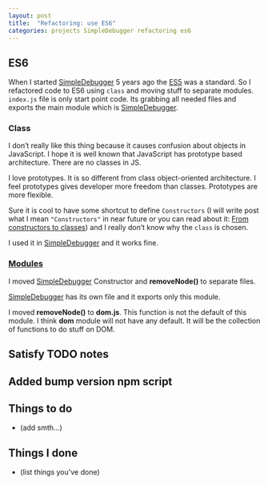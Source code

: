 ```yaml
---
layout: post
title:  "Refactoring: use ES6"
categories: projects SimpleDebugger refactoring es6
---
```


## ES6

When I started [SimpleDebugger] 5 years ago the [ES5] was a standard. So I refactored code to ES6 using `class` and moving stuff to separate modules. `index.js` file is only start point code. Its grabbing all needed files and exports the main module which is [SimpleDebugger].

### Class

I don’t really like this thing because it causes confusion about objects in JavaScript. I hope it is well known that JavaScript has prototype based architecture. There are no classes in JS.

I love prototypes. It is so different from class object-oriented architecture. I feel prototypes gives developer more freedom than classes. Prototypes are more flexible.

Sure it is cool to have some shortcut to define `Constructors` (I will write post what I mean `"Constructors"` in near future or you can read about it: [From constructors to classes]) and I really don’t know why the `class` is chosen.

I used it in [SimpleDebugger] and it works fine.

### [Modules]

I moved [SimpleDebugger] Constructor and **removeNode()** to separate files.

[SimpleDebugger] has its own file and it exports only this module.

I moved **removeNode()** to **dom.js**. This function is not the default of this module. I think **dom** module will not have any default. It will be the collection of functions to do stuff on DOM.

## Satisfy TODO notes

## Added bump version npm script

## Things to do

- (add smth...)

## Things I done

- (list things you've done)

[SimpleDebugger]: https://github.com/th3mon/SimpleDebugger
[ES5]: https://en.wikipedia.org/wiki/ECMAScript
[From constructors to classes]: http://exploringjs.com/es6/ch_core-features.html#sec_from-constr-to-class
[modules]: http://exploringjs.com/es6/ch_modules.html
[Modules]: http://exploringjs.com/es6/ch_modules.html
